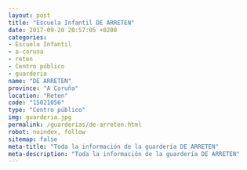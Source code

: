 ```yaml
---
layout: post
title: "Escuela Infantil DE ARRETEN"
date: 2017-09-20 20:57:05 +0200
categories:
- Escuela Infantil
- a-coruna
- reten
- Centro público
- guarderia
name: "DE ARRETEN"
province: "A Coruña"
location: "Reten"
code: "15021056"
type: "Centro público"
img: guarderia.jpg
permalink: /guarderias/de-arreten.html
robot: noindex, follow
sitemap: false
meta-title: "Toda la información de la guardería DE ARRETEN"
meta-description: "Toda la información de la guardería DE ARRETEN"
---
```


